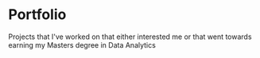 # Portfolio
Projects that I've worked on that either interested me or that went towards earning my Masters degree in Data Analytics
